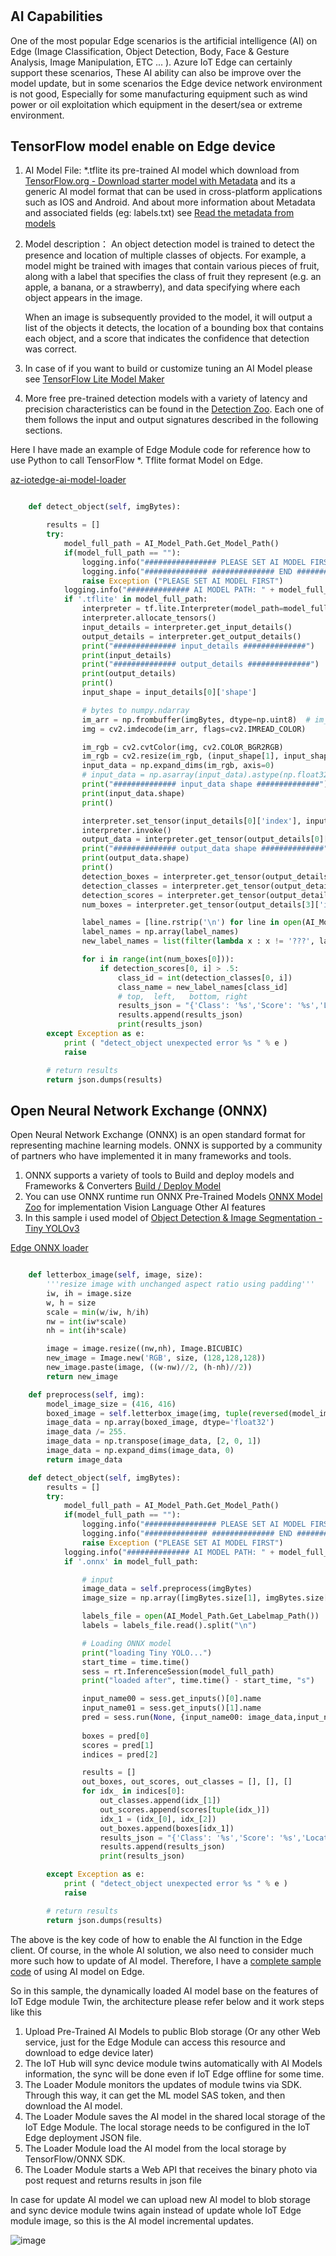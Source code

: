 #

## AI Capabilities

One of the most popular Edge scenarios is the artificial intelligence (AI) on Edge (Image Classification, Object Detection, Body, Face & Gesture Analysis, Image Manipulation, ETC ... ). Azure IoT Edge can certainly support these scenarios, These AI ability can also be improve over the model update, but in some scenarios the Edge device network environment is not good, Especially for some manufacturing equipment such as wind power or oil exploitation which equipment in the desert/sea or  extreme environment.

## TensorFlow model enable on Edge device

1. AI Model File: *.tflite its pre-trained AI model which download from [TensorFlow.org - Download starter model with Metadata](https://www.tensorflow.org/lite/examples/object_detection/overview) and its a generic AI model format that can be used in cross-platform applications such as IOS and Android. And about more information about Metadata and associated fields (eg: labels.txt) see [Read the metadata from models](https://www.tensorflow.org/lite/convert/metadata#read_the_metadata_from_models)
2. Model description： An object detection model is trained to detect the presence and location of multiple classes of objects. For example, a model might be trained with images that contain various pieces of fruit, along with a label that specifies the class of fruit they represent (e.g. an apple, a banana, or a strawberry), and data specifying where each object appears in the image.

    When an image is subsequently provided to the model, it will output a list of the objects it detects, the location of a bounding box that contains each object, and a score that indicates the confidence that detection was correct.
3. In case of if you want to build or customize tuning an AI Model please see [TensorFlow Lite Model Maker](https://www.tensorflow.org/lite/guide/model_maker)
4. More free pre-trained detection models with a variety of latency and precision characteristics can be found in the [Detection Zoo](https://github.com/tensorflow/models/blob/master/research/object_detection/g3doc/tf1_detection_zoo.md#mobile-models). Each one of them follows the input and output signatures described in the following sections.

Here I have made an example of Edge Module code for reference how to use Python to call TensorFlow *. Tflite format Model on Edge.

[az-iotedge-ai-model-loader](https://github.com/Nick287/az-iotedge-ai-model-loader/tree/main/AIModelLoader/modules/TensorFlowLoader)

```python

    def detect_object(self, imgBytes):

        results = []
        try:
            model_full_path = AI_Model_Path.Get_Model_Path()
            if(model_full_path == ""):
                logging.info("################ PLEASE SET AI MODEL FIRST")
                logging.info("############## ############## END ############## ##############")
                raise Exception ("PLEASE SET AI MODEL FIRST")
            logging.info("############## AI MODEL PATH: " + model_full_path)
            if '.tflite' in model_full_path:
                interpreter = tf.lite.Interpreter(model_path=model_full_path)
                interpreter.allocate_tensors()
                input_details = interpreter.get_input_details()
                output_details = interpreter.get_output_details()
                print("############## input_details ##############")
                print(input_details)
                print("############## output_details ##############")
                print(output_details)
                print()
                input_shape = input_details[0]['shape']

                # bytes to numpy.ndarray
                im_arr = np.frombuffer(imgBytes, dtype=np.uint8)  # im_arr is one-dim Numpy array
                img = cv2.imdecode(im_arr, flags=cv2.IMREAD_COLOR)

                im_rgb = cv2.cvtColor(img, cv2.COLOR_BGR2RGB)
                im_rgb = cv2.resize(im_rgb, (input_shape[1], input_shape[2]))
                input_data = np.expand_dims(im_rgb, axis=0)
                # input_data = np.asarray(input_data).astype(np.float32)
                print("############## input_data shape ##############")
                print(input_data.shape)
                print()

                interpreter.set_tensor(input_details[0]['index'], input_data)
                interpreter.invoke()
                output_data = interpreter.get_tensor(output_details[0]['index'])
                print("############## output_data shape ##############")
                print(output_data.shape)
                print()
                detection_boxes = interpreter.get_tensor(output_details[0]['index'])
                detection_classes = interpreter.get_tensor(output_details[1]['index'])
                detection_scores = interpreter.get_tensor(output_details[2]['index'])
                num_boxes = interpreter.get_tensor(output_details[3]['index'])

                label_names = [line.rstrip('\n') for line in open(AI_Model_Path.Get_Labelmap_Path())]
                label_names = np.array(label_names)
                new_label_names = list(filter(lambda x : x != '???', label_names))

                for i in range(int(num_boxes[0])):
                    if detection_scores[0, i] > .5:
                        class_id = int(detection_classes[0, i])
                        class_name = new_label_names[class_id]
                        # top,	left,	bottom,	right
                        results_json = "{'Class': '%s','Score': '%s','Location': '%s'}" % (class_name, detection_scores[0, i],detection_boxes[0, i])
                        results.append(results_json)
                        print(results_json)
        except Exception as e:
            print ( "detect_object unexpected error %s " % e )
            raise

        # return results
        return json.dumps(results)
```

## Open Neural Network Exchange (ONNX)

Open Neural Network Exchange (ONNX) is an open standard format for representing machine learning models. ONNX is supported by a community of partners who have implemented it in many frameworks and tools.

1. ONNX supports a variety of tools to Build and deploy models and Frameworks & Converters [Build / Deploy Model](https://onnx.ai/supported-tools.html)
2. You can use ONNX runtime run ONNX Pre-Trained Models [ONNX Model Zoo](https://github.com/onnx/models) for implementation Vision Language Other AI features
3. In this sample i used model of [Object Detection & Image Segmentation - Tiny YOLOv3](https://github.com/onnx/models/tree/master/vision/object_detection_segmentation/tiny-yolov3)

[Edge ONNX loader](https://github.com/Nick287/az-iotedge-ai-model-loader/tree/main/AIModelLoader/modules/ONNXLoader)

```python

    def letterbox_image(self, image, size):
        '''resize image with unchanged aspect ratio using padding'''
        iw, ih = image.size
        w, h = size
        scale = min(w/iw, h/ih)
        nw = int(iw*scale)
        nh = int(ih*scale)

        image = image.resize((nw,nh), Image.BICUBIC)
        new_image = Image.new('RGB', size, (128,128,128))
        new_image.paste(image, ((w-nw)//2, (h-nh)//2))
        return new_image

    def preprocess(self, img):
        model_image_size = (416, 416)
        boxed_image = self.letterbox_image(img, tuple(reversed(model_image_size)))
        image_data = np.array(boxed_image, dtype='float32')
        image_data /= 255.
        image_data = np.transpose(image_data, [2, 0, 1])
        image_data = np.expand_dims(image_data, 0)
        return image_data

    def detect_object(self, imgBytes):
        results = []
        try:
            model_full_path = AI_Model_Path.Get_Model_Path()
            if(model_full_path == ""):
                logging.info("################ PLEASE SET AI MODEL FIRST")
                logging.info("############## ############## END ############## ##############")
                raise Exception ("PLEASE SET AI MODEL FIRST")
            logging.info("############## AI MODEL PATH: " + model_full_path)
            if '.onnx' in model_full_path:

                # input
                image_data = self.preprocess(imgBytes)
                image_size = np.array([imgBytes.size[1], imgBytes.size[0]], dtype=np.float32).reshape(1, 2)

                labels_file = open(AI_Model_Path.Get_Labelmap_Path())
                labels = labels_file.read().split("\n")

                # Loading ONNX model
                print("loading Tiny YOLO...")
                start_time = time.time()
                sess = rt.InferenceSession(model_full_path)
                print("loaded after", time.time() - start_time, "s")

                input_name00 = sess.get_inputs()[0].name
                input_name01 = sess.get_inputs()[1].name
                pred = sess.run(None, {input_name00: image_data,input_name01:image_size})
 
                boxes = pred[0]
                scores = pred[1]
                indices = pred[2]

                results = []
                out_boxes, out_scores, out_classes = [], [], []
                for idx_ in indices[0]:
                    out_classes.append(idx_[1])
                    out_scores.append(scores[tuple(idx_)])
                    idx_1 = (idx_[0], idx_[2])
                    out_boxes.append(boxes[idx_1])
                    results_json = "{'Class': '%s','Score': '%s','Location': '%s'}" % (labels[idx_[1]], scores[tuple(idx_)],boxes[idx_1])
                    results.append(results_json)
                    print(results_json)

        except Exception as e:
            print ( "detect_object unexpected error %s " % e )
            raise

        # return results
        return json.dumps(results)
```

The above is the key code of how to enable the AI function in the Edge client. Of course, in the whole AI solution, we also need to consider much more such how to  update of AI model. Therefore, I have a [complete sample code](https://github.com/Nick287/az-iotedge-ai-model-loader) of using AI model on Edge.

So in this sample, the dynamically loaded AI model base on the features of IoT Edge module Twin, the architecture please refer below and it work steps like this

1. Upload Pre-Trained AI Models to public Blob storage (Or any other Web service, just for the Edge Module can access this resource and download to edge device later)
2. The IoT Hub will sync device module twins automatically with AI Models information, the sync will be done even if IoT Edge offline for some time.
3. The Loader Module monitors the updates of module twins via SDK. Through this way, it can get the ML model SAS token, and then download the AI model.
4. The Loader Module saves the AI model in the shared local storage of the IoT Edge Module. The local storage needs to be configured in the IoT Edge deployment JSON file.
5. The Loader Module load the AI model from the local storage by TensorFlow/ONNX SDK.
6. The Loader Module starts a Web API that receives the binary photo via post request and returns results in json file

In case for update AI model we can upload new AI model to blob storage and sync device module twins again instead of update whole IoT Edge module image, so this is the AI model incremental updates.

![image](/img/edgeai.png)
